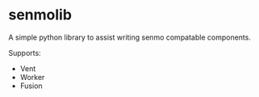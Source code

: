 # senmolib
A simple python library to assist writing senmo compatable components.

Supports:

* Vent
* Worker
* Fusion
